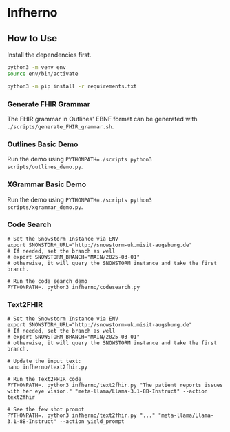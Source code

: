 # Infherno

## How to Use

Install the dependencies first.

```bash
python3 -m venv env
source env/bin/activate

python3 -m pip install -r requirements.txt
```

### Generate FHIR Grammar

The FHIR grammar in Outlines' EBNF format can be generated with `./scripts/generate_FHIR_grammar.sh`.

### Outlines Basic Demo

Run the demo using `PYTHONPATH=./scripts python3 scripts/outlines_demo.py`.

### XGrammar Basic Demo

Run the demo using `PYTHONPATH=./scripts python3 scripts/xgrammar_demo.py`.

### Code Search
```
# Set the Snowstorm Instance via ENV
export SNOWSTORM_URL="http://snowstorm-uk.misit-augsburg.de"
# If needed, set the branch as well
# export SNOWSTORM_BRANCH="MAIN/2025-03-01"
# otherwise, it will query the SNOWSTORM instance and take the first branch.

# Run the code search demo
PYTHONPATH=. python3 infherno/codesearch.py
```

### Text2FHIR
```
# Set the Snowstorm Instance via ENV
export SNOWSTORM_URL="http://snowstorm-uk.misit-augsburg.de"
# If needed, set the branch as well
# export SNOWSTORM_BRANCH="MAIN/2025-03-01"
# otherwise, it will query the SNOWSTORM instance and take the first branch.

# Update the input text:
nano infherno/text2fhir.py

# Run the Text2FHIR code
PYTHONPATH=. python3 infherno/text2fhir.py "The patient reports issues with her eye vision." "meta-llama/Llama-3.1-8B-Instruct" --action text2fhir

# See the few shot prompt
PYTHONPATH=. python3 infherno/text2fhir.py "..." "meta-llama/Llama-3.1-8B-Instruct" --action yield_prompt
```

